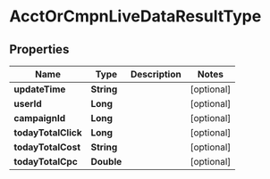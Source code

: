 

# AcctOrCmpnLiveDataResultType


## Properties

Name | Type | Description | Notes
------------ | ------------- | ------------- | -------------
**updateTime** | **String** |  |  [optional]
**userId** | **Long** |  |  [optional]
**campaignId** | **Long** |  |  [optional]
**todayTotalClick** | **Long** |  |  [optional]
**todayTotalCost** | **String** |  |  [optional]
**todayTotalCpc** | **Double** |  |  [optional]



